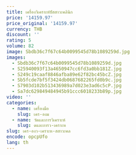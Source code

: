 ```yaml
---
title: เครื่องวิเคราะห์ปัสสาวะคลินิก
price: '14159.97'
price_original: '14159.97'
currency: THB
discount: ''
rating: 5
volume: 82
image: Sbdb36c7f67c64b0099545d78b1089259d.jpg
images:
  - Sbdb36c7f67c64b0099545d78b1089259d.jpg
  - S25940093f13a4650947cc6fd3a0bb181Z.jpg
  - S249c19caaf8846afba89e62f82bc45bcZ.jpg
  - Sb5fcde7bf5f3424db0687682265fd0b9c.jpg
  - S7903d102b513436989a7d023e3ad6c5cP.jpg
  - Sa7dc629849484945b91ccc6018233b89p.jpg
video: ''
categories:
  - name: เครื่องมือ
    slug: เคร-องม
  - name: วัดและการวิเคราะห์
    slug: ดและการว-เคราะห
slug: เคร-องว-เคราะห-สสาวะคล
encode: opcpUfo
lang: th
---
```

  